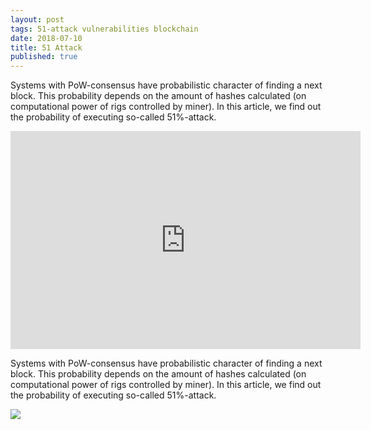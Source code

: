 ```yaml
---
layout: post
tags: 51-attack vulnerabilities blockchain
date: 2018-07-10
title: 51 Attack
published: true
---
```


Systems with PoW-consensus have probabilistic character of finding  a next block. This probability depends on the amount of hashes calculated (on computational power of rigs controlled by miner). In this article, we find out the probability of executing so-called 51\%-attack.

<div class="videoWrapper">
    <iframe width="560" height="349" src="https://www.youtube.com/embed/n_dZNLr2cME?rel=0&hd=1" frameborder="0" allowfullscreen></iframe>
</div>


Systems with PoW-consensus have probabilistic character of finding  a next block. This probability depends on the amount of hashes calculated (on computational power of rigs controlled by miner). In this article, we find out the probability of executing so-called 51\%-attack.


<img class="fullwidth" src="https://moderntoken.com/templates/moderntoken/images/garkoosha.png">